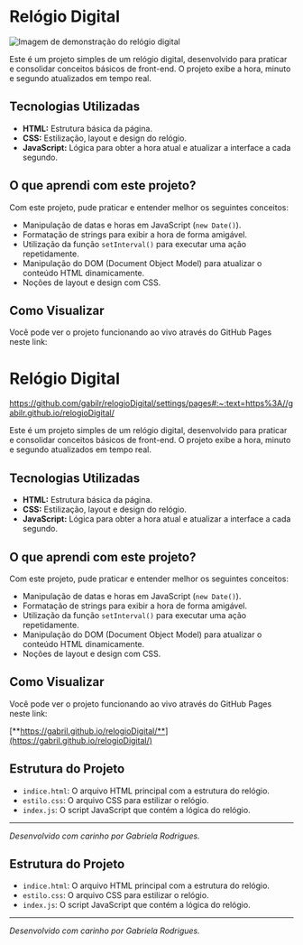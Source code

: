 # Relógio Digital

![Imagem de demonstração do relógio digital](assets/relogio.gif)

Este é um projeto simples de um relógio digital, desenvolvido para praticar e consolidar conceitos básicos de front-end. O projeto exibe a hora, minuto e segundo atualizados em tempo real.

## Tecnologias Utilizadas

* **HTML:** Estrutura básica da página.
* **CSS:** Estilização, layout e design do relógio.
* **JavaScript:** Lógica para obter a hora atual e atualizar a interface a cada segundo.

## O que aprendi com este projeto?

Com este projeto, pude praticar e entender melhor os seguintes conceitos:

* Manipulação de datas e horas em JavaScript (`new Date()`).
* Formatação de strings para exibir a hora de forma amigável.
* Utilização da função `setInterval()` para executar uma ação repetidamente.
* Manipulação do DOM (Document Object Model) para atualizar o conteúdo HTML dinamicamente.
* Noções de layout e design com CSS.

## Como Visualizar

Você pode ver o projeto funcionando ao vivo através do GitHub Pages neste link:
# Relógio Digital

https://github.com/gabilr/relogioDigital/settings/pages#:~:text=https%3A//gabilr.github.io/relogioDigital/

Este é um projeto simples de um relógio digital, desenvolvido para praticar e consolidar conceitos básicos de front-end. O projeto exibe a hora, minuto e segundo atualizados em tempo real.

## Tecnologias Utilizadas

* **HTML:** Estrutura básica da página.
* **CSS:** Estilização, layout e design do relógio.
* **JavaScript:** Lógica para obter a hora atual e atualizar a interface a cada segundo.

## O que aprendi com este projeto?

Com este projeto, pude praticar e entender melhor os seguintes conceitos:

* Manipulação de datas e horas em JavaScript (`new Date()`).
* Formatação de strings para exibir a hora de forma amigável.
* Utilização da função `setInterval()` para executar uma ação repetidamente.
* Manipulação do DOM (Document Object Model) para atualizar o conteúdo HTML dinamicamente.
* Noções de layout e design com CSS.

## Como Visualizar

Você pode ver o projeto funcionando ao vivo através do GitHub Pages neste link:

[**https://gabril.github.io/relogioDigital/**](https://gabril.github.io/relogioDigital/)

## Estrutura do Projeto

* `indice.html`: O arquivo HTML principal com a estrutura do relógio.
* `estilo.css`: O arquivo CSS para estilizar o relógio.
* `index.js`: O script JavaScript que contém a lógica do relógio.

---
_Desenvolvido com carinho por Gabriela Rodrigues._

## Estrutura do Projeto

* `indice.html`: O arquivo HTML principal com a estrutura do relógio.
* `estilo.css`: O arquivo CSS para estilizar o relógio.
* `index.js`: O script JavaScript que contém a lógica do relógio.

---
_Desenvolvido com carinho por Gabriela Rodrigues._
